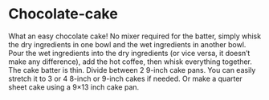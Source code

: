 # Chocolate-cake
What an easy chocolate cake! No mixer required for the batter, simply whisk the dry ingredients in one bowl and the wet ingredients in another bowl. Pour the wet ingredients into the dry ingredients (or vice versa, it doesn’t make any difference), add the hot coffee, then whisk everything together. The cake batter is thin. Divide between 2 9-inch cake pans. You can easily stretch it to 3 or 4 8-inch or 9-inch cakes if needed. Or make a quarter sheet cake using a 9×13 inch cake pan. 
